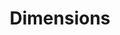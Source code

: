 ---
bigquery: https://console.cloud.google.com/bigquery?p=covid-19-dimensions-ai&page=table&d=data&t=publications
contributors: Digital Science, https://www.digital-science.com/
cost: Free for personal, non-commercial use.
description: Dimensions contains more than 100 million publications, ranging from
  articles published in scholarly journals, books and book chapters, to preprints
  and conference proceedings. All publications are contextualized with linked data
  sets, funding, publications, patents, clinical trials, and policy documents. You
  can also view associated categories, funders, institutions, and researcher profiles.
documentation: https://docs.dimensions.ai/bigquery/index.html
last_edit: Mon, 04 Apr 2022 19:04:00 GMT
location: https://www.dimensions.ai/products/free/
maintained_by: Digital Science, https://www.digital-science.com/
schema_fields: '[''category_icrp_ct'', ''original_assignee'', ''description'', ''relationships'',
  ''type'', ''current_assignee'', ''language'', ''title'', ''kind'', ''mesh_headings'',
  ''active_years'', ''acronyms'', ''foa_number'', ''investigators'', ''date_normal'',
  ''pmcid'', ''category_hra'', ''acknowledgements'', ''publisher'', ''associated_grant_ids'',
  ''labels'', ''assignee_countries'', ''altmetrics'', ''authors'', ''brief_title'',
  ''categories'', ''reference_ids'', ''embargo_date'', ''metrics'', ''start_year'',
  ''research_org_city_names'', ''category_hrcs_hc'', ''associated_publication_id'',
  ''funder_org_countries'', ''researcher_ids'', ''conference'', ''phase'', ''name'',
  ''date_imported_gbq'', ''date_modified'', ''date_inserted'', ''arxiv_id'', ''research_org_cities'',
  ''funding_amount'', ''doi'', ''inventor_names'', ''pages'', ''legal_status'', ''funder_org_state_codes'',
  ''proceedings_title'', ''assignee_orgs'', ''id'', ''research_org_state_names'',
  ''category_for'', ''email_address'', ''associated_publication_doi'', ''research_orgs'',
  ''family_members_ids'', ''book_title'', ''license'', ''current_assignee_countries'',
  ''funding_cad'', ''editors'', ''conditions'', ''funding_cny'', ''parent_id'', ''start_date'',
  ''open_access_categories_v2'', ''funder_org_cities'', ''filing_status'', ''resulting_publication_doi'',
  ''status'', ''expiration_year'', ''granted_year'', ''pmid'', ''research_org_state_codes'',
  ''concepts'', ''funding_eur'', ''eisbn'', ''original_title'', ''registry'', ''gender'',
  ''category_bra'', ''category_uoa'', ''grant_number'', ''research_org_countries'',
  ''year'', ''application_number'', ''interventions'', ''current_assignee_orgs'',
  ''publication_ids'', ''funding_jpy'', ''filing_date'', ''links'', ''wikipedia_url'',
  ''category_sdg'', ''priority_year'', ''legal_events'', ''date_print'', ''associated_publication_pmid'',
  ''family_id'', ''funding_usd'', ''source_id'', ''funding_nzd'', ''citations'', ''filing_year'',
  ''funding_details'', ''original_assignee_countries'', ''journal_lists'', ''end_year'',
  ''associated_publication_arxiv_id'', ''granted_date'', ''publication_year'', ''funding_chf'',
  ''citations_count'', ''supporting_grant_ids'', ''research_org_country_names'', ''citation_string'',
  ''types'', ''mesh_terms'', ''repository_name'', ''funder_org'', ''priority_date'',
  ''abstract'', ''open_access_categories'', ''linkout'', ''repository_url'', ''volume'',
  ''issue'', ''patent_ids'', ''repository_id'', ''funder_org_acronyms'', ''subtitles'',
  ''funding_currency'', ''created_date'', ''funder_orgs'', ''expiration_date'', ''end_date'',
  ''funding_aud'', ''date_online'', ''jurisdiction'', ''address'', ''original_assignee_orgs'',
  ''external_ids'', ''acronym'', ''date'', ''cpc'', ''ipcr'', ''resulting_publication_ids'',
  ''family_count'', ''isbn'', ''category_rcdc'', ''publication_date'', ''funder_countries'',
  ''established'', ''cited_by_ids'', ''clinical_trial_ids'', ''original_abstract'',
  ''journal'', ''funding_gbp'', ''aliases'', ''category_icrp_cso'', ''category_hrcs_rac'',
  ''book_series_title'', ''organisation_details'']'
shortname: dimensions
tags:
- scholarly literature
- patents
- funding
- clinical trials
- academic profiles
terms_of_use: 'Use of both the Dimensions COVID-19 dataset and full Dimensions dataset
  are subject to the Dimensions Terms of use: https://www.dimensions.ai/policies-terms-legal '
title: Dimensions
uuid: dcff88bd-fe6b-4fdb-8159-809bf9d7bc1c
---